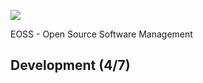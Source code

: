 ![](https://upload.wikimedia.org/wikipedia/commons/a/a2/BFH_Logo_deutsch.png)

EOSS - Open Source Software Management

## Development (4/7)